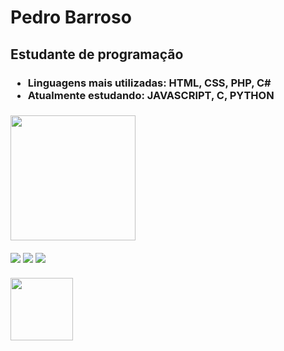 ### <h1>Pedro Barroso </h1>

<h2> Estudante de programação </h2>
<h3>
<ul>
  <li> Linguagens mais utilizadas: HTML, CSS, PHP, C# </li>
  <li> Atualmente estudando: JAVASCRIPT, C, PYTHON </li>
 </ul>
 <h3>
<div align="left">
  <a href="https://github.com/pedrobarroso01">
  <img height="200em" src="https://github-readme-stats.vercel.app/api?username=pedrobarroso01&show_icons=true&theme=dark&"/> 
</div>
<div style="display: inline_block"><br>
  <a href="https://www.instagram.com/pedro.barroso9/" target="_blank"><img src="https://img.shields.io/badge/-Instagram-%23E4405F?style=for-the-badge&logo=instagram&logoColor=white" target="_blank"></a>
  <a href = "mailto:pedrobarrosocontato@gmail.com"><img src="https://img.shields.io/badge/-Gmail-%23333?style=for-the-badge&logo=gmail&logoColor=white" target="_blank"></a>
  <a href="https://www.linkedin.com/in/pedro-barroso-13b613227/" target="_blank"><img src="https://img.shields.io/badge/-LinkedIn-%230077B5?style=for-the-badge&logo=linkedin&logoColor=white" target="_blank"></a> 
</div>
  <br>
    <img height="100em" src="http://clubedosgeeks.com.br/wp-content/uploads/2016/01/dormrm.gif"/>

<!--
**pedrobarroso01/pedrobarroso01** is a ✨ _special_ ✨ repository because its `README.md` (this file) appears on your GitHub profile.

Here are some ideas to get you started:

- 🔭 I’m currently working on ...
- 🌱 I’m currently learning ...
- 👯 I’m looking to collaborate on ...
- 🤔 I’m looking for help with ...
- 💬 Ask me about ...
- 📫 How to reach me: ...
- 😄 Pronouns: ...
- ⚡ Fun fact: ...
-->
